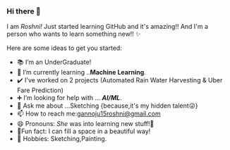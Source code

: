 ### Hi there 👋

I am *Roshni!*
Just started learning GitHub and it's amazing!!
And I'm a person who wants to learn something new!! :sparkles:

Here are some ideas to get you started:

- :books: I’m an UnderGraduate!
- :mag_right: I’m currently learning ..**Machine Learning**.
- :heavy_check_mark: I've worked on 2 projects (Automated Rain Water Harvesting & Uber Fare Prediction)
- :heavy_plus_sign: I’m looking for help with ... ***AI/ML***.
- 💬 Ask me about ...Sketching {because,it's my hidden talent:stuck_out_tongue_winking_eye:}
- 📫 How to reach me:gannoju15roshni@gmail.com
- 😄 Pronouns: *She* was into learning new stuff!:speak_no_evil:
-  :eyes:Fun fact: I can fill a space in a beautiful way!
- :art: Hobbies: Sketching,Painting.

